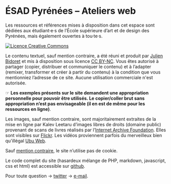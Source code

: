 # ÉSAD Pyrénées – Ateliers web

Les ressources et références mises à disposition dans cet espace sont dédiées aux étudiant·e·s de l’École supérieure d’art et de design des Pyrénées, mais également ouvertes à tou·te·s.

<a rel="license" href="http://creativecommons.org/licenses/by-nc/4.0/"><img alt="Licence Creative Commons" style="border-width:0" src="https://i.creativecommons.org/l/by-nc/4.0/88x31.png" /></a>

Le contenu textuel, sauf mention contraire, a été réuni et produit par [Julien Bidoret](accentgrave.net/) et mis à disposition sous licence [CC BY-NC](https://creativecommons.org/licenses/by-nc/4.0/deed.fr). Vous êtes autorisé à partager (copier, distribuer et communiquer le contenu) et à l’adapter (remixer, transformer et créer à partir du contenu) à la condition que vous mentionniez l’adresse de ce site. Aucune utilisation commerciale n'est autorisée.

☞ **Les exemples présents sur le site demandent une appropriation personnelle pour pouvoir être utilisés. Le copier/coller brut sans appropriation n’est pas envisageable (il en est de même pour les ressources en ligne)**.

Les images, sauf mention contraire, sont majoritairement extraites de la mise en ligne par Kalev Leetaru d’images libres de droits (domaine public) provenant de scans de livres réalisés par l’[Internet Archive Foundation](https://archive.org). Elles sont visibles sur [Flickr](https://www.flickr.com/photos/internetarchivebookimages/). Les vidéos proviennent parfois du merveilleux bien qu’illégal [Ubu Web](http://ubuweb.com/).

Sauf [mention contraire](/web/pages/exemples/cookie-nav/), le site n’utilise pas de cookie.

Le code complet du site (hasardeux mélange de PHP, markdown, javascript, css et html) est accessible sur [github](https://github.com/esapyrenees/ateliersweb/).

Pour toute question → [twitter](https://twitter.com/julienbidoret) → [e-mail](mailto:julien.bidoret@esad-pyrenees.fr).
